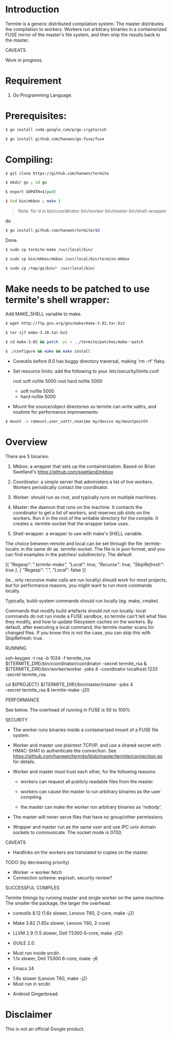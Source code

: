 # Introduction
Termite is a generic distributed compilation system. The master distributes the compilation to workers.  Workers run arbitrary binaries in a containerized FUSE mirror of the master's file system, and then ship the results back to the master.

CAVEATS

Work in progress.

# Requirement
1. Go Programming Language.

# Prerequisites:
```bash
$ go install code.google.com/p/go.crypto/ssh
```

```bash
$ go install github.com/hanwen/go-fuse/fuse
```


# Compiling:
```bash
$ git clone https://github.com/hanwen/termite
```

```bash
$ mkdir go ; cd go
```  

```bash
$ export GOPATH=$(pwd)
```  

```bash
$ (cd bin/mkbox ; make )
```    
> Note: for d in bin/coordinator bin/worker bin/master bin/shell-wrapper

do

```bash
$ go install github.com/hanwen/termite/$d
```     
 
Done.

```bash
$ sudo cp termite-make /usr/local/bin/
``` 

```bash
$ sudo cp bin/mkbox/mkbox /usr/local/bin/termite-mkbox
```   

```bash
$ sudo cp /tmp/go/bin/* /usr/local/bin/
```    
  
# Make needs to be patched to use termite's shell wrapper:
Add MAKE_SHELL variable to make.
```bash
$ wget http://ftp.gnu.org/gnu/make/make-3.82.tar.bz2
```

```bash
$ tar xjf make-3.28.tar.bz2
```  

```bash
$ cd make-3.82 && patch -p1 < ../termite/patches/make-*patch
```   

```bash
$ ./configure && make && make install
```  
  

* Coreutils before 8.0 has buggy directory traversal, making 'rm -rf' flaky.

* Set resource limits: add the following to your /etc/security/limits.conf

  root  soft    nofile       5000
  root  hard    nofile       5000
  *  soft    nofile       5000
  *  hard    nofile       5000

* Mount the source/object directories so termite can write xattrs, and
  noatime for performance improvements:

```bash
$ mount -o remount,user_xattr,noatime my/device my/mountpointh
``` 
  
# Overview

There are 5 binaries:

1. Mkbox: a wrapper that sets up the containerization. Based on Brian Swetland's
https://github.com/swetland/mkbox

2. Coordinator: a simple server that administers a list of live
workers.  Workers periodically contact the coordinator.

3. Worker: should run as root, and typically runs on multiple machines.

4. Master: the daemon that runs on the machine.  It contacts the
coordinator to get a list of workers, and reserves job slots on the
workers.  Run it in the root of the writable directory for the
compile.  It creates a .termite-socket that the wrapper below uses.

5. Shell-wrapper: a wrapper to use with make's SHELL variable.

The choice between remote and local can be set through the file
.termite-localrc in the same dir as .termite-socket.  The file is in
json format, and you can find examples in the patches/ subdirectory.
The default

  [{
    "Regexp": ".*termite-make",
    "Local": true,
    "Recurse": true,
    "SkipRefresh": true
  }, {
    "Regexp": ".*",
    "Local": false
  }]

(ie., only recursive make calls are run locally) should work for most
projects, but for performance reasons, you might want to run more
commands locally.

Typically, build-system commands should run locally (eg. make, cmake).

Commands that modify build artefacts should not run locally: local
commands do not run inside a FUSE sandbox, so termite can't tell what
files they modify, and how to update filesystem caches on the workers.
By default, after executing a local command, the termite master scans
for changed files.  If you know this is not the case, you can skip
this with SkipRefresh: true.



RUNNING

  ssh-keygen -t rsa -b 1024 -f termite_rsa
  ${TERMITE_DIR}/bin/coordinator/coordinator -secret termite_rsa &
  ${TERMITE_DIR}/bin/worker/worker -jobs 4 -coordinator localhost:1233 \
    -secret termite_rsa

  cd ${PROJECT}
  ${TERMITE_DIR}/bin/master/master -jobs 4 \
    -secret termite_rsa &
  termite-make -j20


PERFORMANCE

See below.  The overhead of running in FUSE is 50 to 100%


SECURITY

* The worker runs binaries inside a containerized mount of a FUSE file
  system.

* Worker and master use plaintext TCP/IP, and use a shared secret with
  HMAC-SHA1 to authenticate the connection.  See
  https://github.com/hanwen/termite/blob/master/termite/connection.go
  for details.

* Worker and master must trust each other, for the following reasons:

  - workers can request all publicly readable files from the master.

  - workers can cause the master to run arbitrary binaries as the user
    compiling.

  - the master can make the worker run arbitrary binaries as 'nobody'.

* The master will never serve files that have no group/other
  permissions.

* Wrapper and master run as the same user and use IPC unix domain
  sockets to communicate.  The socket mode is 0700.



CAVEATS

* Hardlinks on the workers are translated to copies on the master.


TODO (by decreasing priority)

* Worker -> worker fetch
* Connection scheme: exp/ssh, security review?


SUCCESSFUL COMPILES

Termite timings by running master and single worker on the same
machine.  The smaller the package, the larger the overhead.

* coreutils 8.12 (1.6x slower, Lenovo T60, 2-core, make -j2)

* Make 3.82 (1.85x slower, Lenovo T60, 2-core)

* LLVM 2.9 (1.5 slower, Dell T5300 6-core, make -j12)

* GUILE 2.0.
 - Must run inside srcdir.
 - 1.1x slower, Dell T5300 6-core, make -j6

* Emacs 24
 - 1.8x slower (Lenovo T60, make -j2)
 - Must run in srcdir.

* Android Gingerbread.


# Disclaimer
This is not an official Google product.
